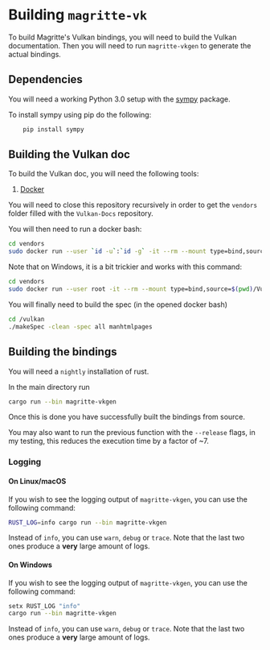 # Building `magritte-vk`

To build Magritte's Vulkan bindings, you will need to build the Vulkan documentation.
Then you will need to run `magritte-vkgen` to generate the actual bindings.

## Dependencies

You will need a working Python 3.0 setup with the [sympy](https://github.com/sympy/sympy) package.

To install sympy using pip do the following:

```sh
    pip install sympy
```

## Building the Vulkan doc

To build the Vulkan doc, you will need the following tools:

1. [Docker](https://www.docker.com/)

You will need to close this repository recursively in order to get the `vendors` folder filled with the `Vulkan-Docs` repository.

You will then need to run a docker bash:

```sh
cd vendors
sudo docker run --user `id -u`:`id -g` -it --rm --mount type=bind,source=$(pwd)/Vulkan-Docs,target=/vulkan khronosgroup/docker-images:asciidoctor-spec /bin/bash
```

Note that on Windows, it is a bit trickier and works with this command:

```sh
cd vendors
sudo docker run --user root -it --rm --mount type=bind,source=$(pwd)/Vulkan-Docs,target=/vulkan khronosgroup/docker-images:asciidoctor-spec /bin/bash
```

You will finally need to build the spec (in the opened docker bash)

```sh
cd /vulkan
./makeSpec -clean -spec all manhtmlpages
```

## Building the bindings

You will need a `nightly` installation of rust.

In the main directory run

```sh
cargo run --bin magritte-vkgen
```

Once this is done you have successfully built the bindings from source.

You may also want to run the previous function with the `--release` flags, in my testing, this reduces the execution time by a factor of ~7.

### Logging

#### On Linux/macOS

If you wish to see the logging output of `magritte-vkgen`, you can use the following command:

```sh
RUST_LOG=info cargo run --bin magritte-vkgen
```

Instead of `info`, you can use `warn`, `debug` or `trace`. Note that the last two ones produce a **very** large amount of logs.

#### On Windows

If you wish to see the logging output of `magritte-vkgen`, you can use the following command:

```sh
setx RUST_LOG "info"
cargo run --bin magritte-vkgen
```

Instead of `info`, you can use `warn`, `debug` or `trace`. Note that the last two ones produce a **very** large amount of logs.